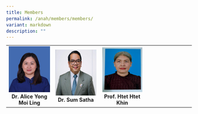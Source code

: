 ```yaml
---
title: Members
permalink: /anah/members/members/
variant: markdown
description: ""
---
```

<table>
   <tbody>
      <tr>
         <td width="25%">
            <a href="/anah-members/members/dr-alice-yong-moi-ling/" target="_blank">
            <img src="/images/ANAH%20ASEAN%20Network%20of%20Adrenal/Members/Dr__Alice_Yong_Moi_Ling.png">
            </a>
            <div align="center"><b>Dr. Alice Yong Moi Ling</b></div>
         </td>
         <td width="25%">
            <a href="/anah-members/members/dr-sum-satha/" target="_blank">
            <img src="/images/ANAH%20ASEAN%20Network%20of%20Adrenal/Members/Dr__Sum_Satha.png">
            </a>
            <div align="center"><b>Dr. Sum Satha </b></div>
         </td>
         <td width="25%">
            <a href="/anah-members/members/prof-htet-htet-khin/" target="_blank">
            <img src="/images/ANAH%20ASEAN%20Network%20of%20Adrenal/Members/Prof__Htet_Htet_Khin.png">
            </a>
            <div align="center"><b>Prof. Htet Htet Khin</b></div>
         </td>
         <td width="25%">
         </td>
      </tr>
   </tbody>
</table>